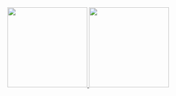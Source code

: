 <div>
<a href="https://github.com/Macielv7">
<img loading="lazy" height="180em" src="https://github-readme-stats.vercel.app/api/top-langs/?username=Macielv7&layout=compact&langs_count=7&theme=dracula"/>
<img loading="lazy" height="180em" src="https://github-readme-stats.vercel.app/api?username=Macielv7&show_icons=true&theme=dracula&include_all_commits=true&count_private=true"/>
</div>


